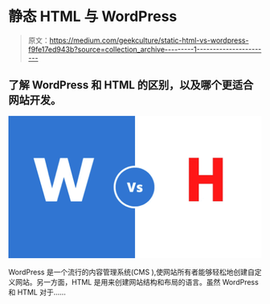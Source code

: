 # 静态 HTML 与 WordPress

> 原文：<https://medium.com/geekculture/static-html-vs-wordpress-f9fe17ed943b?source=collection_archive---------1----------------------->

## 了解 WordPress 和 HTML 的区别，以及哪个更适合网站开发。

![](img/8260e4542112f6253cb2d70d506f5e1a.png)

WordPress 是一个流行的内容管理系统(CMS ),使网站所有者能够轻松地创建自定义网站。另一方面，HTML 是用来创建网站结构和布局的语言。虽然 WordPress 和 HTML 对于……